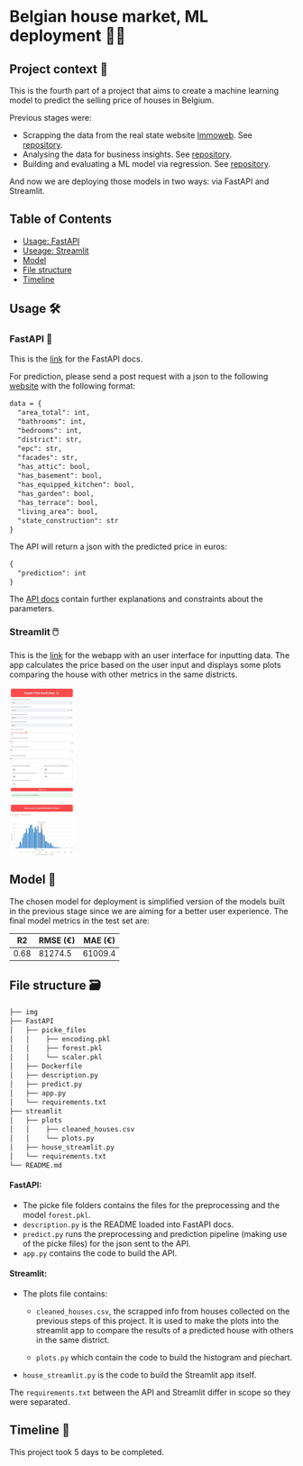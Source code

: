 # Belgian house market, ML deployment 👩‍💻

## Project context 📝

This is the fourth part of a project that aims to create a machine learning model to predict the selling price of houses in Belgium.

Previous stages were:

- Scrapping the data from the real state website [Immoweb](https://www.immoweb.be/). See [repository](https://github.com/niels-demeyer/immo-eliza-scraping-scrapegoat).
- Analysing the data for business insights. See [repository](https://github.com/Yanina-Andriienko/immo-eliza-scrapeGOATS-analysis).
- Building and evaluating a ML model via regression. See [repository](https://github.com/andreaharit/05-immoeliza-ml-Andrea).

And now we are deploying those models in two ways: via FastAPI and Streamlit.

## Table of Contents

- [Usage: FastAPI](#fastapi)
- [Useage: Streamlit](#streamlit)
- [Model](#model)
- [File structure](#structure)
- [Timeline](#timeline)

## Usage 🛠

<a id="fastapi"></a>
### FastAPI 🚀

This is the [link](https://immo-eliza-deployment-o9qq.onrender.com/docs) for the FastAPI docs.

For prediction, please send a post request with a json to the following [website](https://immo-eliza-deployment-o9qq.onrender.com/predict) with the following format:

    data = {
      "area_total": int,
      "bathrooms": int,
      "bedrooms": int,
      "district": str,
      "epc": str,
      "facades": str,
      "has_attic": bool,
      "has_basement": bool,
      "has_equipped_kitchen": bool,
      "has_garden": bool,
      "has_terrace": bool,
      "living_area": bool,
      "state_construction": str
    }

The API will return a json with the predicted price in euros:

    {
      "prediction": int
    }
    
The [API docs](https://immo-eliza-deployment-o9qq.onrender.com/docs) contain further explanations and constraints about the parameters.

<a id="streamlit"></a> 

### Streamlit 🖱️
This is the [link](https://immo-eliza-deployment-1-rhgt.onrender.com/) for the webapp with an user interface for inputting data.
The app calculates the price based on the user input and displays some plots comparing the house with other metrics in the same districts.


<div style="max-height: 300px;">
    <img src="img\streamlit_example.jpg" alt="Streamlit app" style="width: auto; height: 300px;">
</div>

<a id="model"></a>
## Model 🤖

The chosen model for deployment is simplified version of the models built in the previous stage since we are aiming for a better user experience. 
The final model metrics in the test set are:

|   R2 |	RMSE (€) | MAE (€)|
| ----- | ------- | ---------- |
| 0.68 | 81274.5 | 61009.4 |

<a id="structure"></a>
## File structure 🗃️

    ├── img
    ├── FastAPI
    │   ├── picke_files
    │   │    ├── encoding.pkl
    │   │    ├── forest.pkl
    │   │    └── scaler.pkl
    │   ├── Dockerfile
    │   ├── description.py
    │   ├── predict.py
    │   ├── app.py
    │   └── requirements.txt
    ├── streamlit
    │   ├── plots
    │   │    ├── cleaned_houses.csv
    │   │    └── plots.py
    │   ├── house_streamlit.py
    │   └── requirements.txt
    └── README.md

#### FastAPI:

- The picke file folders contains the files for the preprocessing and the model `forest.pkl`.
- `description.py` is the README loaded into FastAPI docs.
- `predict.py` runs the preprocessing and prediction pipeline (making use of the picke files) for the json sent to the API.
- `app.py` contains the code to build the API. 


#### Streamlit:

- The plots file contains:

    - `cleaned_houses.csv`, the scrapped info from houses collected on the previous steps of this project. It is used to make the plots into the streamlit app to compare the results of a predicted house with others in the same district. 

    - `plots.py` which contain the code to build the histogram and piechart.
- `house_streamlit.py` is the code to build the Streamlit app itself.


The `requirements.txt` between the API and Streamlit differ in scope so they were separated.
️
<a id="timeline"></a>

## Timeline 📅

This project took 5 days to be completed.

